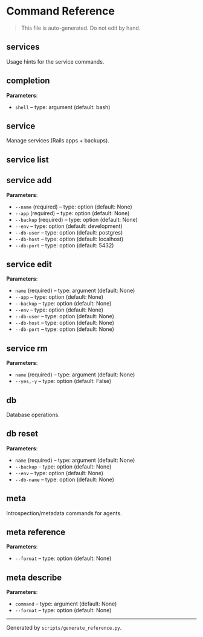 # Command Reference

> This file is auto-generated. Do not edit by hand.

## services

Usage hints for the service commands. 


## completion

**Parameters**:

- `shell`  – type: argument (default: bash)

## service

Manage services (Rails apps + backups). 


## service list


## service add

**Parameters**:

- `--name` (required) – type: option (default: None)
- `--app` (required) – type: option (default: None)
- `--backup` (required) – type: option (default: None)
- `--env`  – type: option (default: development)
- `--db-user`  – type: option (default: postgres)
- `--db-host`  – type: option (default: localhost)
- `--db-port`  – type: option (default: 5432)

## service edit

**Parameters**:

- `name` (required) – type: argument (default: None)
- `--app`  – type: option (default: None)
- `--backup`  – type: option (default: None)
- `--env`  – type: option (default: None)
- `--db-user`  – type: option (default: None)
- `--db-host`  – type: option (default: None)
- `--db-port`  – type: option (default: None)

## service rm

**Parameters**:

- `name` (required) – type: argument (default: None)
- `--yes,-y`  – type: option (default: False)

## db

Database operations. 


## db reset

**Parameters**:

- `name` (required) – type: argument (default: None)
- `--backup`  – type: option (default: None)
- `--env`  – type: option (default: None)
- `--db-name`  – type: option (default: None)

## meta

Introspection/metadata commands for agents. 


## meta reference

**Parameters**:

- `--format`  – type: option (default: None)

## meta describe

**Parameters**:

- `command`  – type: argument (default: None)
- `--format`  – type: option (default: None)


---

Generated by `scripts/generate_reference.py`.

